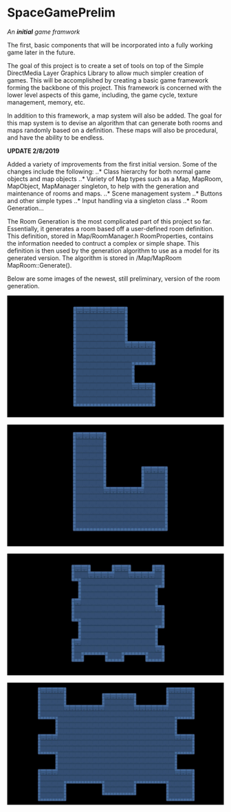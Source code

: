 # SpaceGamePrelim

*An **initial** game framwork*

The first, basic components that will be incorporated into a fully working game later in the future.

The goal of this project is to create a set of tools on top of the Simple DirectMedia Layer Graphics Library to allow much simpler creation of games. This will be accomplished by creating a basic game framework forming the backbone of this project. This framework is concerned with the lower level aspects of this game, including, the game cycle, texture management, memory, etc. 

In addition to this framework, a map system will also be added. The goal for this map system is to devise an algorithm that can generate both rooms and maps randomly based on a definition. These maps will also be procedural, and have the ability to be endless.

**UPDATE 2/8/2019**

Added a variety of improvements from the first initial version. Some of the changes include the following:
..* Class hierarchy for both normal game objects and map objects
..* Variety of Map types such as a Map, MapRoom, MapObject, MapManager singleton, to help with the generation and maintenance of rooms and maps.
..* Scene management system
..* Buttons and other simple types
..* Input handling via a singleton class
..* Room Generation...

The Room Generation is the most complicated part of this project so far. Essentially, it generates a room based off a user-defined room definition. This definition, stored in Map/RoomManager.h RoomProperties, contains the information needed to contruct a complex or simple shape. This definition is then used by the generation algorithm to use as a model for its generated version. The algorithm is stored in /Map/MapRoom MapRoom::Generate().

Below are some images of the newest, still preliminary, version of the room generation.


![alt-text](https://raw.githubusercontent.com/deschafer/SpaceGamePrelim/master/Presentation/room1.png "Room 1")

![alt-text](https://raw.githubusercontent.com/deschafer/SpaceGamePrelim/master/Presentation/room2.jpg "Room 2")

![alt-text](https://raw.githubusercontent.com/deschafer/SpaceGamePrelim/master/Presentation/room3.jpg "Room 2")

![alt-text](https://raw.githubusercontent.com/deschafer/SpaceGamePrelim/master/Presentation/room4.jpg "Room 2")
